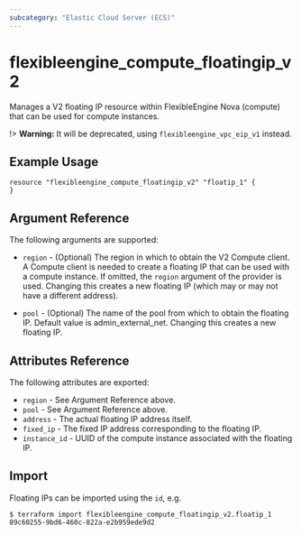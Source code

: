 ```yaml
---
subcategory: "Elastic Cloud Server (ECS)"
---
```


# flexibleengine_compute_floatingip_v2

Manages a V2 floating IP resource within FlexibleEngine Nova (compute)
that can be used for compute instances.

!> **Warning:** It will be deprecated, using `flexibleengine_vpc_eip_v1` instead.

## Example Usage

```hcl
resource "flexibleengine_compute_floatingip_v2" "floatip_1" {
}
```

## Argument Reference

The following arguments are supported:

* `region` - (Optional) The region in which to obtain the V2 Compute client.
    A Compute client is needed to create a floating IP that can be used with
    a compute instance. If omitted, the `region` argument of the provider
    is used. Changing this creates a new floating IP (which may or may not
    have a different address).

* `pool` - (Optional) The name of the pool from which to obtain the floating
    IP. Default value is admin_external_net. Changing this creates a new floating IP.

## Attributes Reference

The following attributes are exported:

* `region` - See Argument Reference above.
* `pool` - See Argument Reference above.
* `address` - The actual floating IP address itself.
* `fixed_ip` - The fixed IP address corresponding to the floating IP.
* `instance_id` - UUID of the compute instance associated with the floating IP.

## Import

Floating IPs can be imported using the `id`, e.g.

```
$ terraform import flexibleengine_compute_floatingip_v2.floatip_1 89c60255-9bd6-460c-822a-e2b959ede9d2
```
